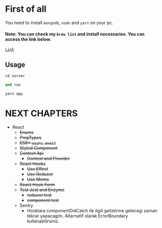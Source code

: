 # First of all

You need to install `mongodb`, `node` and `yarn` on your pc.

#### Note: You can check my `brew list` and install necessaries. You can access the link below.

[`Link`](https://github.com/hakanozkaptan/homebrew-list)

## Usage

```python
cd server

and run

yarn app
```

# NEXT CHAPTERS

- React
  - ~~Enums~~
  - ~~PropTypes~~
  - ~~ES6+ `async await`~~
  - ~~Styled Component~~
  - ~~Context Api~~
    - ~~Context and Provider~~
  - ~~React Hooks~~
    - ~~Use Effect~~
    - ~~Use Reducer~~
    - ~~Use Memo~~
  - ~~React Hook Form~~
  - ~~Test Jest and Enzyme~~
    - ~~reducer test~~
    - ~~component test~~
  - Sentry
    - Hooklara componentDidCatch ile ilgili gelistirme gelecegi zaman tekrar yapacagim.
      Altarnatif olarak ErrorBoundary kullanabilirsiniz.
